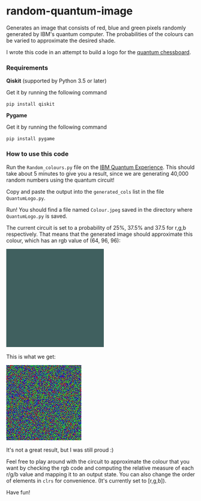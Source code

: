 # random-quantum-image
Generates an image that consists of red, blue and green pixels randomly generated by IBM's quantum computer. The probabilities of the colours can be varied to approximate the desired shade.

I wrote this code in an attempt to build a logo for the [quantum chessboard](https://github.com/SEDSCelestiaBPGC/quantum-chess.git).


### Requirements
**Qiskit** (supported by Python 3.5 or later)

Get it by running the following command
```
pip install qiskit
```

**Pygame**

Get it by running the following command
```
pip install pygame
```

### How to use this code
Run the `Random_colours.py` file on the [IBM Quantum Experience](https://quantum-computing.ibm.com/). This should take about 5 minutes to give you a result, since we are generating 40,000 random numbers using the quantum circuit!

Copy and paste the output into the `generated_cols` list in the file `QuantumLogo.py`.

Run! You should find a file named `Colour.jpeg` saved in the directory where `QuantumLogo.py` is saved.

The current circuit is set to a probability of 25%, 37.5% and 37.5 for r,g,b respectively. That means that the generated image should approximate this colour, which has an rgb value of (64, 96, 96):

![](https://github.com/ayushidubal/random-quantum-image/blob/main/Samples/Expected.jpg)

This is what we get:

![](https://github.com/ayushidubal/random-quantum-image/blob/main/Samples/Colour.jpeg)

It's not a great result, but I was still proud :)

Feel free to play around with the circuit to approximate the colour that you want by checking the rgb code and computing the relative measure of each r/g/b value and mapping it to an output state. You can also change the order of elements in `clrs` for convenience. (It's currently set to [r,g,b]).

Have fun!
